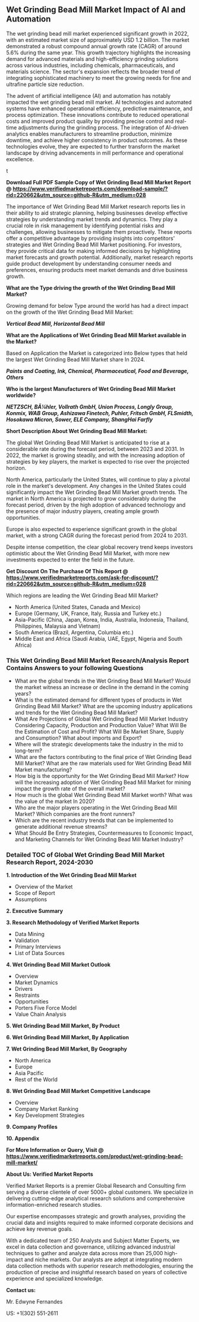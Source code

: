 <h2>Wet Grinding Bead Mill Market Impact of AI and Automation</h2><p>The wet grinding bead mill market experienced significant growth in 2022, with an estimated market size of approximately USD 1.2 billion. The market demonstrated a robust compound annual growth rate (CAGR) of around 5.6% during the same year. This growth trajectory highlights the increasing demand for advanced materials and high-efficiency grinding solutions across various industries, including chemicals, pharmaceuticals, and materials science. The sector's expansion reflects the broader trend of integrating sophisticated machinery to meet the growing needs for fine and ultrafine particle size reduction.</p><p>The advent of artificial intelligence (AI) and automation has notably impacted the wet grinding bead mill market. AI technologies and automated systems have enhanced operational efficiency, predictive maintenance, and process optimization. These innovations contribute to reduced operational costs and improved product quality by providing precise control and real-time adjustments during the grinding process. The integration of AI-driven analytics enables manufacturers to streamline production, minimize downtime, and achieve higher consistency in product outcomes. As these technologies evolve, they are expected to further transform the market landscape by driving advancements in mill performance and operational excellence.</p>t</p><p id="" class=""><strong>Download Full PDF Sample Copy of Wet Grinding Bead Mill Market Report @ <a href="https://www.verifiedmarketreports.com/download-sample/?rid=220662&utm_source=github-R&utm_medium=028" target="_blank">https://www.verifiedmarketreports.com/download-sample/?rid=220662&utm_source=github-R&utm_medium=028</a></strong></p><p>The importance of&nbsp;Wet Grinding Bead Mill Market research reports lies in their ability to aid strategic planning, helping businesses develop effective strategies by understanding market trends and dynamics. They play a crucial role in risk management by identifying potential risks and challenges, allowing businesses to mitigate them proactively. These reports offer a competitive advantage by providing insights into competitors' strategies and Wet Grinding Bead Mill Market positioning. For investors, they provide critical data for making informed decisions by highlighting market forecasts and growth potential. Additionally, market research reports guide product development by understanding consumer needs and preferences, ensuring products meet market demands and drive business growth.</p><p><strong>What are the&nbsp;Type driving the growth of the Wet Grinding Bead Mill Market?</strong></p><p id="" class="">Growing demand for below Type around the world has had a direct impact on the growth of the Wet Grinding Bead Mill Market:</p><em><strong>Vertical Bead Mill, Horizontal Bead Mill</strong></em></p><strong>What are the&nbsp;Applications&nbsp;of Wet Grinding Bead Mill Market available in the Market?</strong></p><p id="" class="">Based on Application the Market is categorized into Below types that held the largest Wet Grinding Bead Mill Market share In 2024.</p><em><strong>Paints and Coating, Ink, Chemical, Pharmaceutical, Food and Beverage, Others</strong></em></p><strong>Who is the largest Manufacturers of Wet Grinding Bead Mill Market worldwide?</strong></p><p><em><strong>NETZSCH, BÃ¼hler, Vollrath GmbH, Union Process, Longly Group, Konmix, WAB Group, Ashizawa Finetech, Puhler, Fritsch GmbH, FLSmidth, Hosokawa Micron, Sower, ELE Company, ShangHai Farfly</strong></em></p><p id="" class=""><strong>Short Description About Wet Grinding Bead Mill Market:</strong></p><p>The global Wet Grinding Bead Mill Market is anticipated to rise at a considerable rate during the forecast period, between 2023 and 2031. In 2022, the market is growing steadily, and with the increasing adoption of strategies by key players, the market is expected to rise over the projected horizon.</p><p>North America, particularly the United States, will continue to play a pivotal role in the market's development. Any changes in the United States could significantly impact the Wet Grinding Bead Mill Market growth trends. The market in North America is projected to grow considerably during the forecast period, driven by the high adoption of advanced technology and the presence of major industry players, creating ample growth opportunities.</p><p>Europe is also expected to experience significant growth in the global market, with a strong CAGR during the forecast period from 2024 to 2031.</p><p>Despite intense competition, the clear global recovery trend keeps investors optimistic about the Wet Grinding Bead Mill Market, with more new investments expected to enter the field in the future.</p><p id="" class=""><strong>Get Discount On The Purchase Of This Report @ <a href="https://www.verifiedmarketreports.com/ask-for-discount/?rid=220662&utm_source=github-R&utm_medium=028" target="_blank">https://www.verifiedmarketreports.com/ask-for-discount/?rid=220662&utm_source=github-R&utm_medium=028</a></strong></p>Which regions are leading the Wet Grinding Bead Mill Market?</p><ul><li>North America (United States, Canada and Mexico)</li><li>Europe (Germany, UK, France, Italy, Russia and Turkey etc.)</li><li>Asia-Pacific (China, Japan, Korea, India, Australia, Indonesia, Thailand, Philippines, Malaysia and Vietnam)</li><li>South America (Brazil, Argentina, Columbia etc.)</li><li>Middle East and Africa (Saudi Arabia, UAE, Egypt, Nigeria and South Africa)</li></ul><h3 id="" class="">This Wet Grinding Bead Mill Market Research/Analysis Report Contains Answers to your following Questions</h3><ul><li>What are the global trends in the Wet Grinding Bead Mill Market? Would the market witness an increase or decline in the demand in the coming years?</li><li>What is the estimated demand for different types of products in Wet Grinding Bead Mill Market? What are the upcoming industry applications and trends for the Wet Grinding Bead Mill Market?</li><li>What Are Projections of Global Wet Grinding Bead Mill Market Industry Considering Capacity, Production and Production Value? What Will Be the Estimation of Cost and Profit? What Will Be Market Share, Supply and Consumption? What about imports and Export?</li><li>Where will the strategic developments take the industry in the mid to long-term?</li><li>What are the factors contributing to the final price of Wet Grinding Bead Mill Market? What are the raw materials used for Wet Grinding Bead Mill Market manufacturing?</li><li>How big is the opportunity for the Wet Grinding Bead Mill Market? How will the increasing adoption of Wet Grinding Bead Mill Market for mining impact the growth rate of the overall market?</li><li>How much is the global Wet Grinding Bead Mill Market worth? What was the value of the market In 2020?</li><li>Who are the major players operating in the Wet Grinding Bead Mill Market? Which companies are the front runners?</li><li>Which are the recent industry trends that can be implemented to generate additional revenue streams?</li><li>What Should Be Entry Strategies, Countermeasures to Economic Impact, and Marketing Channels for Wet Grinding Bead Mill Market Industry?</li></ul><h3 id="" class="">Detailed TOC of Global Wet Grinding Bead Mill Market Research Report, 2024-2030</h3><p id="" class=""><strong>1. Introduction of the Wet Grinding Bead Mill Market</strong></p><ul><li>Overview of the Market</li><li>Scope of Report</li><li>Assumptions</li></ul><p id="" class=""><strong>2. Executive Summary</strong></p><p id="" class=""><strong>3. Research Methodology of Verified Market Reports</strong></p><ul><li>Data Mining</li><li>Validation</li><li>Primary Interviews</li><li>List of Data Sources</li></ul><p id="" class=""><strong>4. Wet Grinding Bead Mill Market Outlook</strong></p><ul><li>Overview</li><li>Market Dynamics</li><li>Drivers</li><li>Restraints</li><li>Opportunities</li><li>Porters Five Force Model</li><li>Value Chain Analysis</li></ul><p id="" class=""><strong>5. Wet Grinding Bead Mill Market, By Product</strong></p><p id="" class=""><strong>6. Wet Grinding Bead Mill Market, By Application</strong></p><p id="" class=""><strong>7. Wet Grinding Bead Mill Market, By Geography</strong></p><ul><li>North America</li><li>Europe</li><li>Asia Pacific</li><li>Rest of the World</li></ul><p id="" class=""><strong>8. Wet Grinding Bead Mill Market Competitive Landscape</strong></p><ul><li>Overview</li><li>Company Market Ranking</li><li>Key Development Strategies</li></ul><p id="" class=""><strong>9. Company Profiles</strong></p><p id="" class=""><strong>10. Appendix</strong></p><p id="" class=""><strong>For More Information or Query, Visit @ <a href="https://www.verifiedmarketreports.com/product/wet-grinding-bead-mill-market/" target="_blank">https://www.verifiedmarketreports.com/product/wet-grinding-bead-mill-market/</a></strong></p><p id="" class=""><strong>About Us: Verified Market Reports</strong></p><p id="" class="">Verified Market Reports is a premier Global Research and Consulting firm serving a diverse clientele of over 5000+ global customers. We specialize in delivering cutting-edge analytical research solutions and comprehensive information-enriched research studies.</p><p id="" class="">Our expertise encompasses strategic and growth analyses, providing the crucial data and insights required to make informed corporate decisions and achieve key revenue goals.</p><p id="" class="">With a dedicated team of 250 Analysts and Subject Matter Experts, we excel in data collection and governance, utilizing advanced industrial techniques to gather and analyze data across more than 25,000 high-impact and niche markets. Our analysts are adept at integrating modern data collection methods with superior research methodologies, ensuring the production of precise and insightful research based on years of collective experience and specialized knowledge.</p><p id="" class=""><strong>Contact us:</strong></p><p id="" class="">Mr. Edwyne Fernandes</p><p id="" class="">US: +1(302) 551-2611</p>